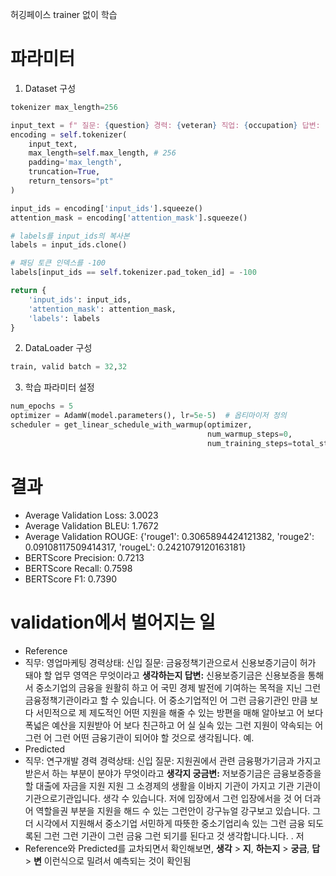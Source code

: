 허깅페이스 trainer 없이 학습
# 파라미터
1. Dataset 구성
```python
tokenizer max_length=256

input_text = f" 질문: {question} 경력: {veteran} 직업: {occupation} 답변: {answer} "
encoding = self.tokenizer(
    input_text,
    max_length=self.max_length, # 256
    padding='max_length',
    truncation=True,
    return_tensors="pt"
)

input_ids = encoding['input_ids'].squeeze()
attention_mask = encoding['attention_mask'].squeeze()

# labels를 input_ids의 복사본
labels = input_ids.clone()

# 패딩 토큰 인덱스를 -100
labels[input_ids == self.tokenizer.pad_token_id] = -100

return {
    'input_ids': input_ids,
    'attention_mask': attention_mask,
    'labels': labels
}
```
2. DataLoader 구성
```python
train, valid batch = 32,32
```
3. 학습 파라미터 설정
```python
num_epochs = 5
optimizer = AdamW(model.parameters(), lr=5e-5)  # 옵티마이저 정의
scheduler = get_linear_schedule_with_warmup(optimizer,
                                            num_warmup_steps=0,
                                            num_training_steps=total_steps)  # 스케줄러 정의
```

# 결과
- Average Validation Loss: 3.0023
- Average Validation BLEU: 1.7672
- Average Validation ROUGE: {'rouge1': 0.3065894424121382, 'rouge2': 0.09108117509414317, 'rougeL': 0.2421079120163181}
- BERTScore Precision: 0.7213
- BERTScore Recall: 0.7598
- BERTScore F1: 0.7390


# validation에서 벌어지는 일
- Reference
- 직무: 영업마케팅 경력상태: 신입 질문: 금융정책기관으로서 신용보증기금이 허가 돼야 할 업무 영역은 무엇이라고 **생각하는지 답변:** 신용보증기금은 신용보증을 통해서 중소기업의 금융을 원활히 하고 어 국민 경제 발전에 기여하는 목적을 지닌 그런 금융정책기관이라고 할 수 있습니다. 어 중소기업적인 어 그런 금융기관인 만큼 보다 서민적으로 제 제도적인 어떤 지원을 해줄 수 있는 방편을 매해 알아보고 어 보다 폭넓은 예산을 지원받아 어 보다 친근하고 어 실 실속 있는 그런 지원이 약속되는 어 그런 어 그런 어떤 금융기관이 되어야 할 것으로 생각됩니다. 예. 
- Predicted
- 직무: 연구개발 경력 경력상태: 신입 질문: 지원권에서 관련 금융평가기금과 가지고받은서 하는 부분이 분야가 무엇이라고 **생각지 궁금변:** 저보증기금은 금융보증증을 할 대출에 자금을 지원 지원 그 소경제의 생활을 이바지 기관이 가지고 기관 기관이기관으로기관입니다. 생각 수 있습니다.  저에 입장에서 그런 입장에서을 것 어 더과 어 역할을권 부분을 지원을 해드 수 있는 그런안이 강구뉴얼 강구보고 있습니다. 그 더 시각에서 지원해서 중소기업 서민하게 따뜻한 중소기업리속 있는 그런 금융 되도록된 그런 그런 기관이 그런 금융 그런 되기를 된다고 것 생각합니다.니다. . 저
- Reference와 Predicted를 교차되면서 확인해보면, **생각** > **지**, **하는지** > **궁금**, **답** > **변** 이런식으로 밀려서 예측되는 것이 확인됨
